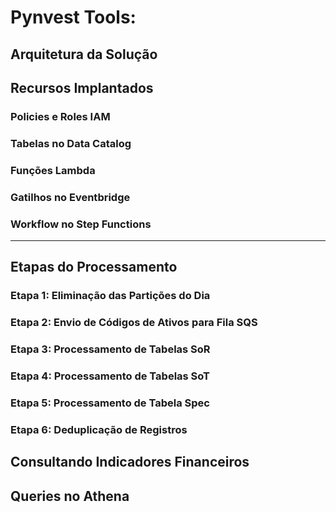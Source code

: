 # Pynvest Tools: 

## Arquitetura da Solução

## Recursos Implantados

### Policies e Roles IAM

### Tabelas no Data Catalog

### Funções Lambda

### Gatilhos no Eventbridge

### Workflow no Step Functions

___

## Etapas do Processamento

### Etapa 1: Eliminação das Partições do Dia

### Etapa 2: Envio de Códigos de Ativos para Fila SQS

### Etapa 3: Processamento de Tabelas SoR

### Etapa 4: Processamento de Tabelas SoT

### Etapa 5: Processamento de Tabela Spec

### Etapa 6: Deduplicação de Registros

## Consultando Indicadores Financeiros

## Queries no Athena